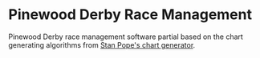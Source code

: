 # Pinewood Derby Race Management

Pinewood Derby race management software partial based on the chart generating algorithms from [Stan Pope's chart generator](https://stanpope.net/ppngen.html).
